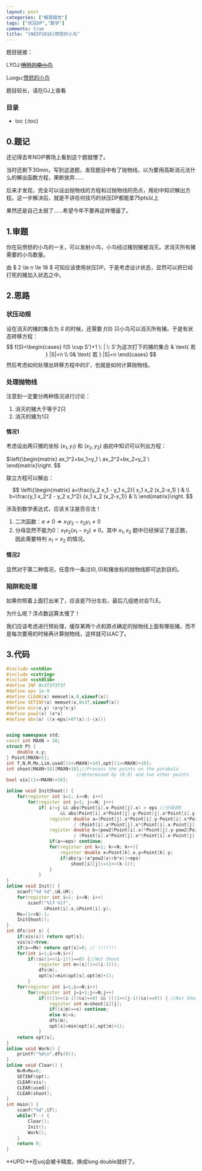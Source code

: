 ```yaml
---
layout: post
categories: ["解题报告"]
tags: ["状压DP","数学"]
comments: true
title: "[NOIP2016]愤怒的小鸟"
---
```


题目链接：

LYOJ:~~[愤怒的南小鸟](https://ly.men.ci/problem/104)~~

Luogu:[愤怒的小鸟](https://www.luogu.org/problem/show?pid=2831)


题目较长，请在OJ上查看

<!--more-->

### 目录
* toc
{:toc}

## 0.题记
还记得去年NOIP赛场上看到这个题就懵了。

当时还剩下30min，写到这道题，发现题目中有了抛物线，以为要用高斯消元法什么的解出函数方程，果断放弃……

后来才发现，完全可以设出抛物线的方程和过抛物线的亮点，用初中知识解出方程。这一步解决后，就是不讲任何技巧的状压DP都能拿75pts以上

果然还是自己太弱了……希望今年不要再这样懵逼了。

## 1.审题
你在玩愤怒的小鸟的一关，可以发射小鸟，小鸟经过猪则猪被消灭。求消灭所有猪需要的小鸟数量。

由 $ 2 \le n \le 18 $ 可知应该使用状压DP。于是考虑设计状态，显然可以把已经打死的猪加入状态之中。

## 2.思路

### 状压动规
设在消灭的猪的集合为 $S$ 的时候，还需要 $f(S)$ 只小鸟可以消灭所有猪。于是有状态转移方程：
$$
f(S)=\begin{cases}
	f(S \cup S')+1 \: | \: S'为这次打下的猪的集合 & \text{ 若 } |S|<n \\ 
    0& \text{ 若 } |S|=n 
\end{cases}
$$
然后考虑如何处理出转移方程中的$S'$，也就是如何计算抛物线。

### 处理抛物线

注意到一定要分两种情况进行讨论：

1. 消灭的猪大于等于2只
2. 消灭的猪为1只

#### 情况1
考虑设出两只猪的坐标 $(x_1,y_1)$ 和 $(x_2,y_2)$ 
由初中知识可以列出方程：

$\left\{\begin{matrix}
ax_1^2+bx_1=y_1 \\ 
ax_2^2+bx_2=y_2 \\ 
\end{matrix}\right.
$$

联立方程可以解出：

$$
\left\{\begin{matrix}
a=\frac{y_2 x_1 - y_1 x_2}{ x_1 x_2 (x_2-x_1) } & \\ 
b=\frac{y_1 x_2^2 - y_2 x_1^2} {x_1 x_2 (x_2-x_1)} & \\ 
\end{matrix}\right.
$$

涉及到数学表达式，应该关注是否合法！
1. 二次函数：$a \neq 0 \Rightarrow x_1 y_2 - x_2 y_1 \neq 0$ 
2. 分母显然不能为0：$x_1 x_2 (x_1-x_2) \neq 0$。其中 $x_1,x_2$ 题中已经保证了是正数，因此需要特判 $x_1 = x_2$ 的情况。

#### 情况2
显然对于第二种情况，任意作一条过$(0,0)$和猪坐标的抛物线即可达到目的。

### 陷阱和处理

如果你照着上面打出来了，应该是75分左右，最后几组绝对会TLE。

为什么呢？浮点数运算太慢了！

我们应该考虑进行预处理，缓存某两个点和原点确定的抛物线上面有哪些猪，而不是每次要用的时候再计算抛物线，这样就可以AC了。

## 3.代码

``` cpp
#include <cstdio>
#include <cstring>
#include <cstdlib>
#define INF 0x3f3f3f3f
#define eps 1e-9
#define CLEAR(x) memset(x,0,sizeof(x))
#define SETINF(x) memset(x,0x3f,sizeof(x))
#define min(x,y) (x<y?x:y)
#define pow2(x) (x*x)
#define abs(x) ((x-eps)>0?(x):(-(x)))


using namespace std;
const int MAXN = 18;
struct Pt {
    double x,y;
} Point[MAXN+5];
int T,N,M,Mx,Lim,used[(1<<MAXN)+10],opt[(1<<MAXN)+10];
int shoot[MAXN+10][MAXN+10];//Process the points on the parabola
                          //determined by (0,0) and two other points
bool vis[(1<<MAXN)+10];

inline void InitShoot() {
    for(register int i=1; i<=N; i++)
        for(register int j=1; j<=N; j++)
            if( i!=j && abs(Point[i].x-Point[j].x) > eps //分母非0
                    && abs(Point[i].x*Point[j].y-Point[j].x*Point[i].y) > eps ) { //直线不是抛物线
                register double a=(Point[j].x*Point[i].y-Point[i].x*Point[j].y)
                         / (Point[i].x*Point[j].x*(Point[i].x-Point[j].x));
                register double b=(pow2(Point[i].x)*Point[j].y-pow2(Point[j].x)*Point[i].y)
                         / (Point[i].x*Point[j].x*(Point[i].x-Point[j].x));
                if(a>=eps) continue;
                for(register int k=1; k<=N; k++){
                    register double x=Point[k].x,y=Point[k].y;
                    if(abs(y-(a*pow2(x)+b*x))<eps)
                        shoot[i][j]|=(1<<(k-1));
                }        
            }
}
inline void Init() {
    scanf("%d %d",&N,&M);
    for(register int i=1; i<=N; i++)
        scanf("%lf %lf",
              &Point[i].x,&Point[i].y);
    Mx=(1<<N)-1;
    InitShoot();
}
int dfs(int s) {
    if(vis[s]) return opt[s];
    vis[s]=true;
    if(s==Mx) return opt[s]=0; // !!!!!!!
    for(int i=1;i<=N;i++)
        if((s&(1<<(i-1)))==0) {//Not Shoot
            register int m=(s|(1<<(i-1)));
            dfs(m);
            opt[s]=min(opt[s],opt[m]+1);
        }
    for(register int i=1;i<=N;i++)
        for(register int j=i+1;j<=N;j++)
            if((((1<<(i-1))&s)==0) && (((1<<(j-1))&s)==0)) { //Not Shoot
                register int m=shoot[i][j];
                if((s|m)==s) continue;
                else m|=s;
                dfs(m);
                opt[s]=min(opt[s],opt[m]+1);
            }
    return opt[s];
}
inline void Work() {
    printf("%d\n",dfs(0));
}
inline void Clear() {
    N=M=Mx=0;
    SETINF(opt);
    CLEAR(vis);
    CLEAR(used);
    CLEAR(shoot);
}
int main() {
    scanf("%d",&T);
    while(T--) {
        Clear();
        Init();
        Work();
    }
    return 0;
}
```

**UPD:**在uoj会被卡精度。换成long double就好了。